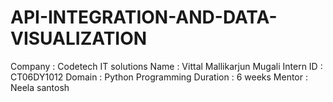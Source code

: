# API-INTEGRATION-AND-DATA-VISUALIZATION

Company : Codetech IT solutions
Name : Vittal Mallikarjun Mugali
Intern ID : CT06DY1012
Domain : Python Programming
Duration : 6 weeks
Mentor : Neela santosh

